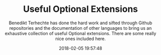 ---
title: "Useful Optional Extensions"
subtitle: "Benedikt Terhechte has done the hard work and sifted through Github repositories and the documentation of other languages to bring us an exhaustive collection of useful Optional extensions. There are some really nice ones included here."
tags: ["optional"]
link: "https://appventure.me/2018/01/10/optional-extensions/"
date: "2018-02-05 19:57:48"
---